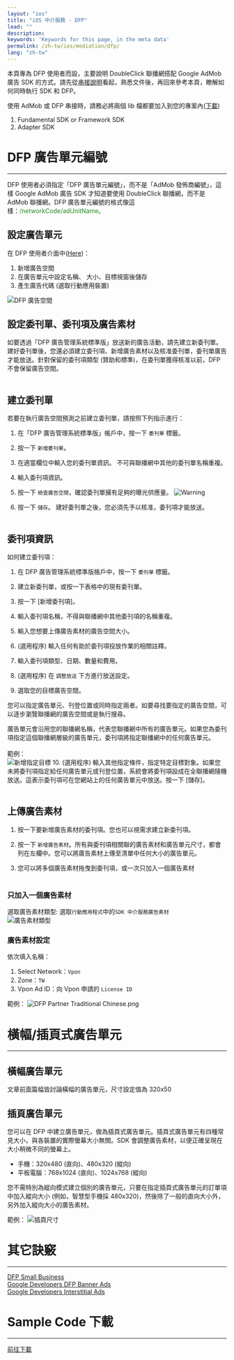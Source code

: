 ```yaml
---
layout: "ios"
title: "iOS 中介服務 - DFP"
lead: ""
description:
keywords: 'Keywords for this page, in the meta data'
permalink: /zh-tw/ios/mediation/dfp/
lang: "zh-tw"
---
```

本頁專為 DFP 使用者而設，主要說明 DoubleClick 聯播網搭配 Google AdMob 廣告 SDK 的方式。請先從[串接說明]看起，熟悉文件後，再回來參考本頁，瞭解如何同時執行 SDK 和 DFP。

使用 AdMob 或 DFP 串接時，請務必將兩個 lib 檔都要加入到您的專案內([下載][1])

1. Fundamental SDK  or  Framework SDK
2. Adapter SDK


# DFP 廣告單元編號
---
DFP 使用者必須指定「DFP 廣告單元編號」，而不是「AdMob 發佈商編號」，這樣 Google AdMob 廣告 SDK 才知道要使用 DoubleClick 聯播網，而不是 AdMob 聯播網。DFP 廣告單元編號的格式像這樣：<span style="color:#228B22">/networkCode/adUnitName。</span>


## 設定廣告單元
在 DFP 使用者介面中([Here])：

1. 新增廣告空間
2. 在廣告單元中設定名稱、 大小、目標視窗後儲存
3. 產生廣告代碼 (選取行動應用裝置)

![DFP 廣告空間]

## 設定委刊單、委刊項及廣告素材
如要透過「DFP 廣告管理系統標準版」放送新的廣告活動，請先建立新委刊單。建好委刊單後，您還必須建立委刊項、新增廣告素材以及核准委刊單，委刊單廣告才能放送。針對保留的委刊項類型 (贊助和標準)，在委刊單獲得核准以前，DFP 不會保留廣告空間。<br><br>

## 建立委刊單
若要在執行廣告空間預測之前建立委刊單，請按照下列指示進行：

1. 在「DFP 廣告管理系統標準版」帳戶中，按一下 `委刊單` 標籤。

2. 按一下 `新增委刊單`。

3. 在適當欄位中輸入您的委刊單資訊。
   不可與聯播網中其他的委刊單名稱重複。

4. 輸入委刊項資訊。

5. 按一下 `檢查廣告空間`，確認委刊單擁有足夠的曝光供應量。
![Warning]

6. 按一下 `儲存`。
    建好委刊單之後，您必須先予以核准，委刊項才能放送。
<br><br>

## 委刊項資訊
如何建立委刊項：

1. 在 DFP 廣告管理系統標準版帳戶中，按一下 `委刊單` 標籤。

2. 建立新委刊單，或按一下表格中的現有委刊單。

3. 按一下 [新增委刊項]。

4. 輸入委刊項名稱，不得與聯播網中其他委刊項的名稱重複。

5. 輸入您想要上傳廣告素材的廣告空間大小。

6. (選用程序) 輸入任何有助於委刊項投放作業的相關註釋。

7. 輸入委刊項類型、日期、數量和費用。

8. (選用程序) 在 `調整放送` 下方進行放送設定。

9. 選取您的目標廣告空間。

您可以指定廣告單元、刊登位置或同時指定兩者。如要尋找要指定的廣告空間，可以逐步瀏覽聯播網的廣告空間或是執行搜尋。

廣告單元會沿用您的聯播網名稱，代表您聯播網中所有的廣告單元。如果您為委刊項指定這個聯播網層級的廣告單元，委刊項將指定聯播網中的任何廣告單元。<br>
<br>範例：<br>
![新增指定目標]
10. (選用程序) 輸入其他指定條件，指定特定目標對象。如果您未將委刊項指定給任何廣告單元或刊登位置，系統會將委刊項設成在全聯播網隨機放送。這表示委刊項可在您網站上的任何廣告單元中放送。按一下 [儲存]。<br><br>

## 上傳廣告素材
1. 按一下要新增廣告素材的委刊項。您也可以視需求建立新委刊項。

2. 按一下 `新增廣告素材`。所有與委刊項相關聯的廣告素材和廣告單元尺寸，都會列在左欄中。您可以將廣告素材上傳至清單中任何大小的廣告單元。

3. 您可以將多個廣告素材拖曳到委刊項，或一次只加入一個廣告素材<br><br>

### 只加入一個廣告素材
選取廣告素材類型: 選取`行動應用程式`中的`SDK 中介服務廣告素材`<br>
![廣告素材類型]

### 廣告素材設定
依次填入名稱：

1. Select Network：`Vpon`
2. Zone：`TW`
3. Vpon Ad ID：向 Vpon 申請的 `License ID`<br>

範例：
![DFP Partner Traditional Chinese.png]



# 橫幅/插頁式廣告單元
---

## 橫幅廣告單元
文章前面篇幅皆討論橫幅的廣告單元，尺寸設定值為 320x50

## 插頁廣告單元
您可以在 DFP 中建立廣告單元，做為插頁式廣告單元。插頁式廣告單元有四種常見大小，與各裝置的實際螢幕大小無關。SDK 會調整廣告素材，以便正確呈現在大小稍微不同的螢幕上。

* 手機：320x480 (直向)、480x320 (縱向)
* 平板電腦：768x1024 (直向)、1024x768 (縱向)

您不需特別為縱向模式建立個別的廣告單元，只要在指定插頁式廣告單元的訂單項中加入縱向大小 (例如，智慧型手機採 480x320)，然後除了一般的直向大小外，另外加入縱向大小的廣告素材。

範例：
![插頁尺寸]






# 其它訣竅
---
[DFP Small Business](https://support.google.com/dfp_sb/)<br>
[Google Developers DFP Banner Ads](https://developers.google.com/mobile-ads-sdk/docs/dfp/fundamentals#ios)<br>
[Google Developers Interstitial Ads](https://developers.google.com/mobile-ads-sdk/docs/ios/doubleclick/#support)

# Sample Code 下載
---
 [前往下載][1]


[串接說明]: ../../integration-guide
[1]: {{site.baseurl}}/zh-tw/ios/download/#dfp
[Here]: https://www.google.com/dfp/
[DFP 廣告空間]: {{site.imgurl}}/DFP_廣告空間.png
[新增指定目標]: {{site.imgurl}}/新增指定目標.png
[廣告素材類型]: {{site.imgurl}}/廣告素材類型.png
[Warning]: {{site.imgurl}}/Warning.png
[DFP Partner Traditional Chinese.png]: {{site.imgurl}}/DFP_Partner_Traditional_Chinese.png
[插頁尺寸]: {{site.imgurl}}/插頁尺寸.png
